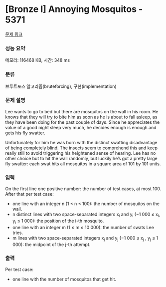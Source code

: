 # [Bronze I] Annoying Mosquitos - 5371 

[문제 링크](https://www.acmicpc.net/problem/5371) 

### 성능 요약

메모리: 116468 KB, 시간: 348 ms

### 분류

브루트포스 알고리즘(bruteforcing), 구현(implementation)

### 문제 설명

<p>Lee wants to go to bed but there are mosquitos on the wall in his room. He knows that they will try to bite him as soon as he is about to fall asleep, as they have been doing for the past couple of days. Since he appreciates the value of a good night sleep very much, he decides enough is enough and gets his fly swatter.</p>

<p>Unfortunately for him he was born with the distinct swatting disadvantage of being completely blind. The insects seem to comprehend this and keep really still to avoid triggering his heightened sense of hearing. Lee has no other choice but to hit the wall randomly, but luckily he’s got a pretty large fly swatter: each swat hits all mosquitos in a square area of 101 by 101 units.</p>

### 입력 

 <p>On the first line one positive number: the number of test cases, at most 100. After that per test case:</p>

<ul>
	<li>one line with an integer n (1 ≤ n ≤ 100): the number of mosquitos on the wall.</li>
	<li>n distinct lines with two space-separated integers x<sub>i</sub> and y<sub>i</sub> (−1 000 ≤ x<sub>i</sub>, y<sub>i</sub> ≤ 1 000): the position of the i-th mosquito.</li>
	<li>one line with an integer m (1 ≤ m ≤ 10 000): the number of swats Lee tries.</li>
	<li>m lines with two space-separated integers x<sub>j</sub> and y<sub>j</sub> (−1 000 ≤ x<sub>j</sub> , y<sub>j</sub> ≤ 1 000): the midpoint of the j-th attempt.</li>
</ul>

### 출력 

 <p>Per test case:</p>

<ul>
	<li>one line with the number of mosquitos that get hit.</li>
</ul>

